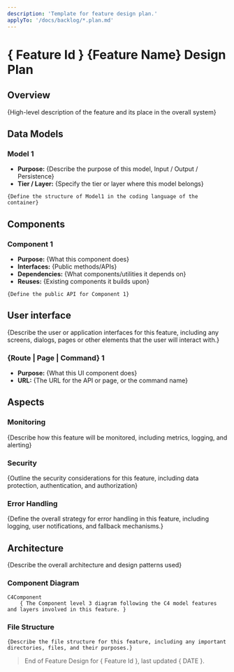 ```yaml
---
description: 'Template for feature design plan.'
applyTo: '/docs/backlog/*.plan.md'
---
```


# { Feature Id } {Feature Name} Design Plan

## Overview

{High-level description of the feature and its place in the overall system}

## Data Models

### Model 1

- **Purpose:** {Describe the purpose of this model, Input / Output / Persistence}
- **Tier / Layer:** {Specify the tier or layer where this model belongs}

```code-language
{Define the structure of Model1 in the coding language of the container}
```

## Components

### Component 1

- **Purpose:** {What this component does}
- **Interfaces:** {Public methods/APIs}
- **Dependencies:** {What components/utilities it depends on}
- **Reuses:** {Existing components it builds upon}
  
```code-language
{Define the public API for Component 1}
```

## User interface

{Describe the user or application interfaces for this feature, including any screens, dialogs, pages or other elements that the user will interact with.}

### {Route | Page | Command} 1

- **Purpose:** {What this UI component does}
- **URL:** {The URL for the API or page, or the command name}

## Aspects

### Monitoring

{Describe how this feature will be monitored, including metrics, logging, and alerting}

### Security

{Outline the security considerations for this feature, including data protection, authentication, and authorization}

### Error Handling

{Define the overall strategy for error handling in this feature, including logging, user notifications, and fallback mechanisms.}

## Architecture

{Describe the overall architecture and design patterns used}

### Component Diagram

```mermaid
C4Component
    { The Component level 3 diagram following the C4 model features and layers involved in this feature. }
```

### File Structure

```plaintext
{Describe the file structure for this feature, including any important directories, files, and their purposes.}
```

> End of Feature Design for { Feature Id }, last updated { DATE }.
